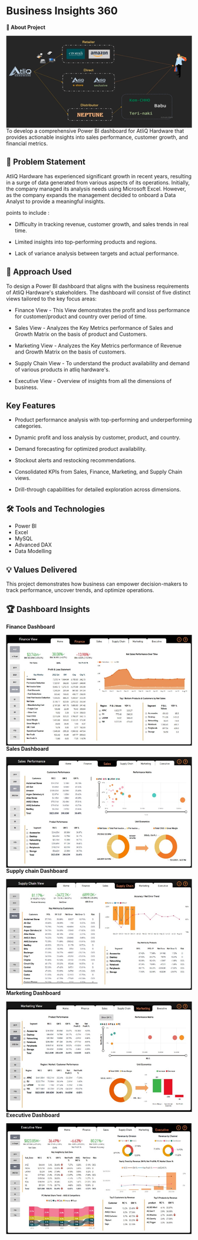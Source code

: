 
# Business Insights 360
<b> 🚀 About Project</b>
<br>
<div style="margin-bottom: 20px;">
  <img align="left" alt="Coding" width="750" height="250" src="https://github.com/Mahalak4401/PowerBI_Portfolio_Projects/blob/main/Business%20Insights%20360/AtliQ%20Image.png?raw=true">
</div> 
 


<br>
<br>



To develop a comprehensive Power BI dashboard for AtliQ Hardware that provides actionable insights into sales performance, customer growth, and financial metrics.

## 🔎 Problem Statement 
AtliQ Hardware has experienced significant growth in recent years, resulting in a surge of data generated from various aspects of its operations. Initially, the company managed its analysis needs using Microsoft Excel. However, as the company expands the management decided to onboard a Data Analyst to provide a meaningful insights.

points to include : 

- Difficulty in tracking revenue, customer growth, and sales trends in real time. 

- Limited insights into top-performing products and regions. 

- Lack of variance analysis between targets and actual performance. 

## 🔑 Approach Used
To design a Power BI dashboard that aligns with the business requirements of AtliQ Hardware's stakeholders. The dashboard will consist of five distinct views tailored to the key focus areas:

- Finance View - This View demonstrates the profit and loss performance for customer/product and country over period of time.

- Sales View - Analyzes the Key Metrics performance of Sales and Growth Matrix on the basis of product and Customers.

- Marketing View - Analyzes the Key Metrics performance of Revenue and Growth Matrix on the basis of customers.

- Supply Chain View - To understand the product availability and demand of various products in atliq hardware's.

- Executive View - Overview of insights from all the dimensions of business.
## Key Features
- Product performance analysis with top-performing and underperforming categories.

- Dynamic profit and loss analysis by customer, product, and country.

- Demand forecasting for optimized product availability.

- Stockout alerts and restocking recommendations.

- Consolidated KPIs from Sales, Finance,      Marketing, and Supply Chain views.

- Drill-through capabilities for detailed exploration across dimensions.
## 🛠️ Tools and Technologies

- Power BI 
- Excel
- MySQL 
- Advanced DAX
- Data Modelling
## 💡 Values Delivered

This project demonstrates how business can empower decision-makers to track performance, uncover trends, and optimize operations.

## 🏆 Dashboard Insights
<b>Finance Dashboard</b>
<br>
<div style="margin-bottom: 20px;">
  <img align="left" alt="Coding" width="750" height="300" src="https://github.com/Mahalak4401/PowerBI_Portfolio_Projects/blob/main/Business%20Insights%20360/Finance%20Dashboard.jpeg?raw=true">
</div> 

<br>

<b>Sales Dashboard</b>
<br>
<div style="margin-bottom: 20px;">
  <img align="left" alt="Coding" width="750" height="300" src="https://github.com/Mahalak4401/PowerBI_Portfolio_Projects/blob/main/Business%20Insights%20360/Sales%20view.jpeg?raw=true">
</div> 

<br>

<b>Supply chain Dashboard</b>
<br>
<div style="margin-bottom: 20px;">
  <img align="left" alt="Coding" width="750" height="300" src="https://github.com/Mahalak4401/PowerBI_Portfolio_Projects/blob/main/Business%20Insights%20360/supply%20chain.jpeg?raw=true">
</div> 

<br>

<b>Marketing Dashboard</b>
<br>
<div style="margin-bottom: 20px;">
  <img align="left" alt="Coding" width="750" height="300" src="https://github.com/Mahalak4401/PowerBI_Portfolio_Projects/blob/main/Business%20Insights%20360/Marketing.jpeg?raw=true">
</div> 

<br>

<b>Executive Dashboard</b>
<br>
<div style="margin-bottom: 20px;">
  <img align="left" alt="Coding" width="750" height="300" src="https://github.com/Mahalak4401/PowerBI_Portfolio_Projects/blob/main/Business%20Insights%20360/Executive%20View.jpeg?raw=true">
</div> 
